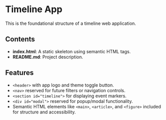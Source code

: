 # Timeline App

This is the foundational structure of a timeline web application.

## Contents

- **index.html**: A static skeleton using semantic HTML tags.
- **README.md**: Project description.

## Features

- `<header>` with app logo and theme toggle button.
- `<nav>` reserved for future filters or navigation controls.
- `<section id="timeline">` for displaying event markers.
- `<div id="modal">` reserved for popup/modal functionality.
- Semantic HTML elements like `<main>`, `<article>`, and `<figure>` included for structure and accessibility.

